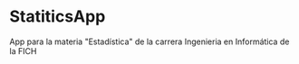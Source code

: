 # StatiticsApp
App para la materia "Estadística" de la carrera Ingenieria en Informática de la FICH
